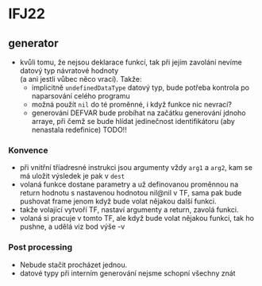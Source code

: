 # IFJ22


## generator
 - kvůli tomu, že nejsou deklarace funkcí, tak při jejím zavolání nevíme datový typ návratové hodnoty \
    (a ani jestli vůbec něco vrací). Takže:
   - implicitně `undefinedDataType` datový typ, bude potřeba kontrola po naparsování celého programu
   - možná použít `nil` do té proměnné, i když funkce nic nevrací?
   - generování DEFVAR bude probíhat na začátku generování jdnoho arraye, při čemž se bude hlídat jedinečnost
     identifikátoru (aby nenastala redefinice) TODO!!

### Konvence

- při vnitřní tříadresné instrukci jsou argumenty vždy `arg1` a `arg2`, kam se má uložit výsledek je pak v `dest`
- volaná funkce dostane parametry a už definovanou proměnnou na return hodnotu s nastavenou hodnotou nil@nil v TF, sama
  pak bude pushovat frame jenom když bude volat nějakou další funkci.
- takže volající vytvoří TF, nastaví argumenty a return, zavolá funkci.
- volaná si pracuje v tomto TF, ale když bude volat nějakou funkci, tak ho pushne, a udělá viz bod výše
  -v

### Post processing

- Nebude stačit procházet jednou.
- datové typy při interním generování nejsme schopní všechny znát